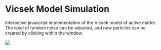 # Vicsek Model Simulation

Interactive javascript implementation of the Vicsek model of active matter. The level of random noise can be adjusted, and new particles can be created by clicking within the window.

![](./img/demo.gif)
